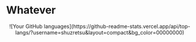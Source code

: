 

 
# Whatever

<div align="center">
![Your GitHub languages](https://github-readme-stats.vercel.app/api/top-langs/?username=shuzretsu&layout=compact&bg_color=00000000)
</div>


